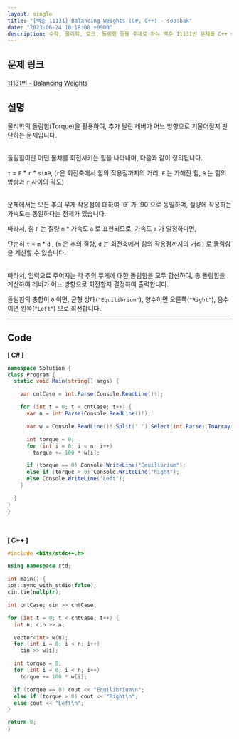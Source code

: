 ```yaml
---
layout: single
title: "[백준 11131] Balancing Weights (C#, C++) - soo:bak"
date: "2023-06-24 10:18:00 +0900"
description: 수학, 물리학, 토크, 돌림힘 등을 주제로 하는 백준 11131번 문제를 C++ C# 으로 풀이 및 해설
---
```


## 문제 링크
  [11131번 - Balancing Weights](https://www.acmicpc.net/problem/11131)

## 설명
물리학의 돌림힘(Torque)을 활용하여, 추가 달린 레버가 어느 방향으로 기울어질지 판단하는 문제입니다. <br>

<br>
돌림힘이란 어떤 물체를 회전시키는 힘을 나타내며, 다음과 같이 정의됩니다. <br>

`τ` = `F` * `r` * `sinθ`, (`r`은 회전축에서 힘의 작용점까지의 거리, `F` 는 가해진 힘, `θ` 는 힘의 방향과 `r` 사이의 각도) <br>

<br>
문제에서는 모든 추의 무게 작용점에 대하여 `θ` 가 `90`으로 동일하며, 질량에 작용하는 가속도는 동일하다는 전제가 있습니다. <br>

따라서, 힘 `F` 는 질량 `m` * 가속도 `a` 로 표현되므로, 가속도 `a` 가 일정하다면, <br>

단순히 `τ` = `m` * `d` , (`m` 은 추의 질량, `d` 는 회전축에서 힘의 작용점까지의 거리) 로 돌림힘을 계산할 수 있습니다. <br>

<br>
따라서, 입력으로 주어지는 각 추의 무게에 대한 돌림힘을 모두 합산하여, 총 돌림힘을 계산하여 레버가 어느 방향으로 회전할지 결정하여 출력합니다. <br>

돌림힘의 총합이 `0` 이면, 균형 상태(`"Equilibrium"`), 양수이면 오른쪽(`"Right"`), 음수이면 왼쪽(`"Left"`) 으로 회전합니다. <br>

- - -

## Code
<b>[ C# ] </b>
<br>

  ```c#
namespace Solution {
  class Program {
    static void Main(string[] args) {

      var cntCase = int.Parse(Console.ReadLine()!);

      for (int t = 0; t < cntCase; t++) {
        var n = int.Parse(Console.ReadLine()!);

        var w = Console.ReadLine()!.Split(' ').Select(int.Parse).ToArray();

        int torque = 0;
        for (int i = 0; i < n; i++)
          torque += 100 * w[i];

        if (torque == 0) Console.WriteLine("Equilibrium");
        else if (torque > 0) Console.WriteLine("Right");
        else Console.WriteLine("Left");
      }

    }
  }
}
  ```
<br><br>
<b>[ C++ ] </b>
<br>

  ```c++
#include <bits/stdc++.h>

using namespace std;

int main() {
  ios::sync_with_stdio(false);
  cin.tie(nullptr);

  int cntCase; cin >> cntCase;

  for (int t = 0; t < cntCase; t++) {
    int n; cin >> n;

    vector<int> w(n);
    for (int i = 0; i < n; i++)
      cin >> w[i];

    int torque = 0;
    for (int i = 0; i < n; i++)
      torque += 100 * w[i];

    if (torque == 0) cout << "Equilibrium\n";
    else if (torque > 0) cout << "Right\n";
    else cout << "Left\n";
  }

  return 0;
}
  ```
